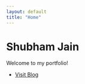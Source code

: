 ```yaml
---
layout: default
title: "Home"
---
```


# Shubham Jain

Welcome to my portfolio!

- [Visit Blog](blog.md)

